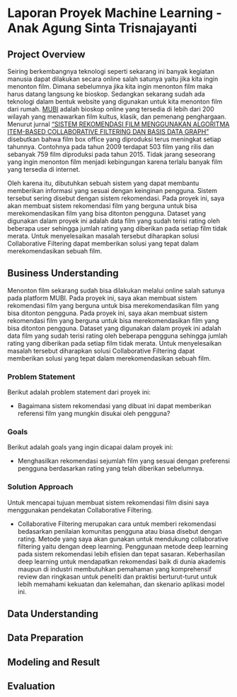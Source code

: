 # Laporan Proyek Machine Learning - Anak Agung Sinta Trisnajayanti

## Project Overview
Seiring berkembangnya teknologi  seperti sekarang ini banyak kegiatan manusia dapat dilakukan secara online salah satunya yaitu jika kita ingin menonton film. Dimana sebelumnya jika kita ingin menonton film maka harus datang langsung ke bioskop.  Sedangkan sekarang sudah ada teknologi dalam bentuk website yang digunakan untuk kita menonton film dari rumah. [MUBI](https://mubi.com/) adalah bioskop online yang tersedia di lebih dari 200 wilayah yang menawarkan film kultus, klasik, dan pemenang penghargaan. Menurut jurnal [“SISTEM REKOMENDASI FILM MENGGUNAKAN ALGORITMA ITEM-BASED COLLABORATIVE FILTERING DAN BASIS DATA GRAPH”](http://eprints.undip.ac.id/60611/) disebutkan bahwa film box office yang diproduksi terus meningkat setiap tahunnya. Contohnya pada tahun 2009 terdapat 503 film yang rilis dan sebanyak 759 film diproduksi pada tahun 2015. Tidak jarang seseorang yang ingin menonton film menjadi kebingungan karena terlalu banyak film yang tersedia di internet. 

Oleh karena itu, dibutuhkan sebuah sistem yang dapat membantu memberikan informasi yang sesuai dengan keinginan pengguna. Sistem tersebut sering disebut dengan sistem rekomendasi. Pada proyek ini, saya akan membuat sistem rekomendasi film yang berguna untuk bisa merekomendasikan film yang bisa ditonton pengguna. Dataset  yang digunakan dalam proyek ini adalah data film yang sudah terisi rating oleh beberapa user sehingga jumlah rating yang diberikan pada setiap film tidak merata. Untuk menyelesaikan masalah tersebut diharapkan solusi Collaborative Filtering dapat memberikan solusi yang tepat dalam merekomendasikan sebuah film.
## Business Understanding
Menonton film sekarang sudah bisa dilakukan melalui online salah satunya pada platform MUBI. Pada proyek ini, saya akan membuat sistem rekomendasi film yang berguna untuk bisa merekomendasikan film yang bisa ditonton pengguna. Pada proyek ini, saya akan membuat sistem rekomendasi film yang berguna untuk bisa merekomendasikan film yang bisa ditonton pengguna. Dataset  yang digunakan dalam proyek ini adalah data film yang sudah terisi rating oleh beberapa pengguna sehingga jumlah rating yang diberikan pada setiap film tidak merata. Untuk menyelesaikan masalah tersebut diharapkan solusi Collaborative Filtering dapat memberikan solusi yang tepat dalam merekomendasikan sebuah film. 
### Problem Statement
Berikut adalah problem statement dari proyek ini:
* Bagaimana sistem rekomendasi yang dibuat ini dapat memberikan referensi film yang mungkin disukai oleh pengguna?
### Goals
Berikut adalah goals yang ingin dicapai dalam proyek ini: 
*	Menghasilkan rekomendasi sejumlah film yang sesuai dengan preferensi pengguna berdasarkan rating yang telah diberikan sebelumnya.
### Solution Approach
Untuk mencapai tujuan membuat sistem rekomendasi film disini saya menggunakan pendekatan Collaborative Filtering.
*	Collaborative Filtering merupakan cara untuk memberi rekomendasi bedasarkan penilaian komunitas pengguna atau biasa disebut dengan rating. Metode yang saya akan gunakan untuk mendukung collaborative filtering yaitu dengan deep learning. Penggunaan metode deep learning pada sistem rekomendasi lebih efisien dan tepat sasaran. Keberhasilan deep learning untuk mendapatkan rekomendasi baik di dunia akademis maupun di industri membutuhkan pemahaman yang komprehensif review dan ringkasan untuk peneliti dan praktisi berturut-turut untuk lebih memahami kekuatan dan kelemahan, dan skenario aplikasi model ini. 

## Data Understanding
## Data Preparation
## Modeling and Result
## Evaluation
